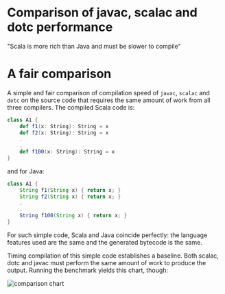 # Comparison of javac, scalac and dotc performance

"Scala is more rich than Java and must be slower to compile"

# A fair comparison

A simple and fair comparison of compilation speed of `javac`, `scalac` and `dotc` on the source code that requires the same amount of work from all three
compilers. The compiled Scala code is:

```scala
class A1 {
    def f1(x: String): String = x
    def f2(x: String): String = x
    .
    .
    def f100(x: String): String = x
}
```

and for Java:

```java
class A1 {
    String f1(String x) { return x; }
    String f2(String x) { return x; }
    .
    .
    String f100(String x) { return x; }
}
```

For such simple code, Scala and Java coincide perfectly: the language features used are the same and the generated bytecode is the same.

Timing compilation of this simple code establishes a baseline. Both scalac, dotc and javac must perform the same amount of work to produce the output.
Running the benchmark yields this chart, though:

![comparison chart]("javac-scalac-dotc-chart.png" "javac scalac dotc chart")


